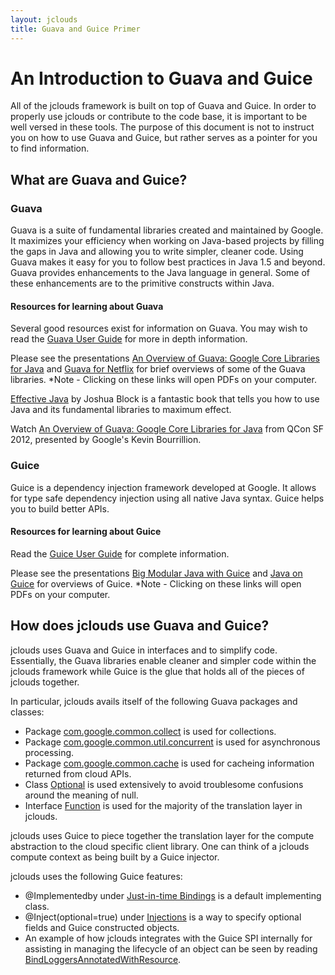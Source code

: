 ```yaml
---
layout: jclouds
title: Guava and Guice Primer
---
```


# An Introduction to Guava and Guice

All of the jclouds framework is built on top of Guava and Guice.  In order to properly use jclouds or contribute to the code base, it is important to 
be well versed in these tools.  The purpose of this document is not to instruct you on how to use Guava and Guice, but rather serves as a pointer for 
you to find information.

## What are Guava and Guice?

### Guava

Guava is a suite of fundamental libraries created and maintained by Google.  It maximizes your efficiency when working on Java-based projects 
by filling the gaps in Java and allowing you to write simpler, cleaner code.  Using Guava makes it easy for you to follow best practices in Java 1.5 
and beyond.  Guava provides enhancements to the Java language in general.  Some of these enhancements are to the primitive constructs within Java.

#### Resources for learning about Guava

Several good resources exist for information on Guava.  You may wish to read the [Guava User Guide](http://code.google.com/p/guava-libraries/wiki/GuavaExplained)
for more in depth information.

Please see the presentations [An Overview of Guava: Google Core Libraries for Java](https://www.google.com/url?sa=t&rct=j&q=&esrc=s&source=web&cd=9&cad=rja&sqi=2&ved=0CFsQFjAI&url=http%3A%2F%2Fguava-libraries.googlecode.com%2Ffiles%2FAnOverviewofGuavaDevoxxFRApril2012.pdf&ei=KX0EUevTC-b6igLrh4CIBg&usg=AFQjCNG0wQM-lLWG2dCAYwmsCQcxnGKm2g&sig2=asS0VOL32lX3e1qV7nKM1Q) 
and [Guava for Netflix](http://guava-libraries.googlecode.com/files/Guava_for_Netflix_.pdf) for brief overviews of some of the Guava libraries. 
*Note - Clicking on these links will open PDFs on your computer.

[<it>Effective Java</it>](http://books.google.com/books?id=Ft8t0S4VjmwC&hl=en) by Joshua Block is a fantastic book that tells you how to 
use Java and its fundamental libraries to maximum effect.

Watch [An Overview of Guava: Google Core Libraries for Java](http://www.infoq.com/presentations/Guava) from QCon SF 2012, presented by Google's Kevin Bourrillion.

### Guice

Guice is a dependency injection framework developed at Google.  It allows for type safe dependency injection using all native Java syntax.  Guice helps
you to build better APIs.

#### Resources for learning about Guice

Read the [Guice User Guide](http://code.google.com/p/google-guice/) for complete information.

Please see the presentations [Big Modular Java with Guice](https://google-guice.googlecode.com/files/Guice-Google-IO-2009.pdf) and [Java on Guice](https://google-guice.googlecode.com/files/Java%20on%20Guice%20-%20Developer%20Day%20Slides.pdf) 
for overviews of Guice. 
*Note - Clicking on these links will open PDFs on your computer.

## How does jclouds use Guava and Guice?

jclouds uses Guava and Guice in interfaces and to simplify code.  Essentially, the Guava libraries enable cleaner and simpler code within the jclouds 
framework while Guice is the glue that holds all of the pieces of jclouds together.

In particular, jclouds avails itself of the following Guava packages and classes:

* Package [com.google.common.collect](http://docs.guava-libraries.googlecode.com/git-history/release/javadoc/com/google/common/collect/package-summary.html) 
is used for collections.
* Package [com.google.common.util.concurrent](http://docs.guava-libraries.googlecode.com/git-history/release/javadoc/com/google/common/util/concurrent/package-summary.html)
is used for asynchronous processing.
* Package [com.google.common.cache](http://docs.guava-libraries.googlecode.com/git-history/release/javadoc/com/google/common/cache/package-summary.html) 
is used for cacheing information returned from cloud APIs.
* Class [Optional](http://docs.guava-libraries.googlecode.com/git-history/release/javadoc/com/google/common/base/Optional.html) is used extensively 
to avoid troublesome confusions around the meaning of null.
* Interface [Function](http://docs.guava-libraries.googlecode.com/git-history/release/javadoc/com/google/common/base/Function.html) is used
for the majority of the translation layer in jclouds.

jclouds uses Guice to piece together the translation layer for the compute abstraction to the cloud specific client library.  One can think of a 
jclouds compute context as being built by a Guice injector.

jclouds uses the following Guice features:

* @Implementedby under [Just-in-time Bindings](http://code.google.com/p/google-guice/wiki/JustInTimeBindings) is a default implementing class.
* @Inject(optional=true) under [Injections](http://code.google.com/p/google-guice/wiki/Injections) is a way to specify optional fields and Guice
constructed objects.
* An example of how jclouds integrates with the Guice SPI internally for assisting in managing the lifecycle of an object can be seen by reading 
[BindLoggersAnnotatedWithResource](https://github.com/jclouds/jclouds/blob/master/core/src/main/java/org/jclouds/logging/config/BindLoggersAnnotatedWithResource.java).

